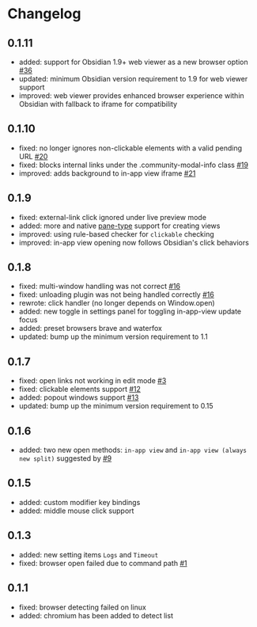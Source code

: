 # Changelog

## 0.1.11

-   added: support for Obsidian 1.9+ web viewer as a new browser option [#36](https://github.com/gitgud5000/obsidian-open-link-with/issues/36)
-   updated: minimum Obsidian version requirement to 1.9 for web viewer support
-   improved: web viewer provides enhanced browser experience within Obsidian with fallback to iframe for compatibility

## 0.1.10

-   fixed: no longer ignores non-clickable elements with a valid pending URL [#20](https://github.com/mamoruds/obsidian-open-link-with/issues/20)
-   fixed: blocks internal links under the .community-modal-info class [#19](https://github.com/mamoruds/obsidian-open-link-with/issues/20)
-   improved: adds background to in-app view iframe [#21](https://github.com/mamoruds/obsidian-open-link-with/issues/21)

## 0.1.9

-   fixed: external-link click ignored under live preview mode
-   added: more and native [pane-type](https://github.com/obsidianmd/obsidian-api/blob/38dd22168d2925086371bfc59e36fd9121527a39/obsidian.d.ts#L2591) support for creating views
-   improved: using rule-based checker for `clickable` checking
-   improved: in-app view opening now follows Obsidian's click behaviors

## 0.1.8

-   fixed: multi-window handling was not correct [#16](https://github.com/mamoruds/obsidian-open-link-with/issues/16)
-   fixed: unloading plugin was not being handled correctly [#16](https://github.com/mamoruds/obsidian-open-link-with/issues/16)
-   rewrote: click handler (no longer depends on Window.open)
-   added: new toggle in settings panel for toggling in-app-view update focus
-   added: preset browsers brave and waterfox
-   updated: bump up the minimum version requirement to 1.1

## 0.1.7

-   fixed: open links not working in edit mode [#3](https://github.com/MamoruDS/obsidian-open-link-with/issues/3)
-   fixed: clickable elements support [#12](https://github.com/MamoruDS/obsidian-open-link-with/issues/12)
-   added: popout windows support [#13](https://github.com/MamoruDS/obsidian-open-link-with/issues/13)
-   updated: bump up the minimum version requirement to 0.15

## 0.1.6

-   added: two new open methods: `in-app view` and `in-app view (always new split)` suggested by [#9](https://github.com/MamoruDS/obsidian-open-link-with/issues/9)

## 0.1.5

-   added: custom modifier key bindings
-   added: middle mouse click support

## 0.1.3

-   added: new setting items `Logs` and `Timeout`
-   fixed: browser open failed due to command path [#1](https://github.com/mamoruds/obsidian-open-link-with/issues/1)

## 0.1.1

-   fixed: browser detecting failed on linux
-   added: chromium has been added to detect list

